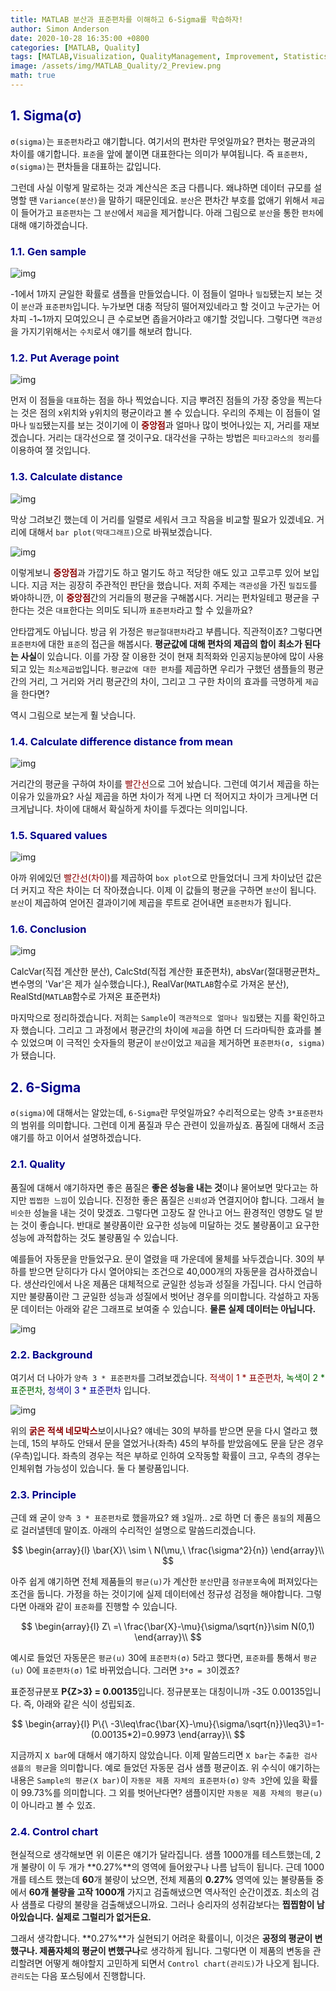 ```yaml
---
title: MATLAB 분산과 표준편차를 이해하고 6-Sigma를 학습하자!
author: Simon Anderson
date: 2020-10-28 16:35:00 +0800
categories: [MATLAB, Quality]
tags: [MATLAB,Visualization, QualityManagement, Improvement, Statistics, Quality]
image: /assets/img/MATLAB_Quality/2_Preview.png
math: true
---
```


## <span style="color:darkblue">1. Sigma(σ)</span>

`σ(sigma)`는 `표준편차`라고 얘기합니다. 여기서의 편차란 무엇일까요? 편차는 평균과의 차이를 얘기합니다. `표준`을 앞에 붙이면 대표한다는 의미가 부여됩니다. 즉 `표준편차, σ(sigma)`는 편차들을 대표하는 값입니다. 

그런데 사실 이렇게 말로하는 것과 계산식은 조금 다릅니다. 왜냐하면 데이터 규모를 설명할 땐 `Variance(분산)`을 말하기 때문인데요. `분산`은 편차간 부호를 없애기 위해서 `제곱`이 들어가고 `표준편차`는 그 `분산`에서 `제곱`을 제거합니다. 아래 그림으로 `분산`을 통한 `편차`에 대해 얘기하겠습니다.

### <span style="color:darkblue">1.1. Gen sample</span>

![img](/assets/img/MATLAB_Quality/2_1.png)

-1에서 1까지 균일한 확률로 샘플을 만들었습니다. 이 점들이 얼마나 `밀집`됐는지 보는 것이 `분산`과 `표준편차`입니다. 누가보면 대충 적당히 떨어져있네라고 할 것이고 누군가는 어차피 -1~1까지 모여있으니 큰 수로보면 좁을거야라고 얘기할 것입니다. 그렇다면 `객관성`을 가지기위해서는 `수치`로서 얘기를 해보려 합니다. 

### <span style="color:darkblue">1.2. Put Average point</span>

![img](/assets/img/MATLAB_Quality/2_2.png)

먼저 이 점들을 `대표`하는 점을 하나 찍었습니다. 지금 뿌려진 점들의 가장 중앙을 찍는다는 것은 점의 x위치와 y위치의 평균이라고 볼 수 있습니다. 우리의 주제는 이 점들이 얼마나 `밀집`됐는지를 보는 것이기에 이 <span style="color:darkred">**중앙점**</span>과 얼마나 많이 벗어나있는 지, 거리를 재보겠습니다. 거리는 대각선으로 잴 것이구요. 대각선을 구하는 방법은 `피타고라스의 정리`를 이용하여 잴 것입니다.

### <span style="color:darkblue">1.3. Calculate distance</span>

![img](/assets/img/MATLAB_Quality/2_3.png)

막상 그려보긴 했는데 이 거리를 일렬로 세워서 크고 작음을 비교할 필요가 있겠네요. 거리에 대해서 `bar plot(막대그래프)`으로 바꿔보겠습니다.

![img](/assets/img/MATLAB_Quality/2_4.png)

이렇게보니 <span style="color:darkred">**중앙점**</span>과 가깝기도 하고 멀기도 하고 적당한 애도 있고 고루고루 있어 보입니다. 지금 저는 굉장히 주관적인 판단을 했습니다. 저희 주제는 `객관성`을 가진 `밀집도`를 봐야하니깐, 이 <span style="color:darkred">**중앙점**</span>간의 거리들의 평균을 구해봅시다. 거리는 편차일테고 평균을 구한다는 것은 `대표`한다는 의미도 되니까 `표준편차`라고 할 수 있을까요? 

안타깝게도 아닙니다. 방금 위 가정은 `평균절대편차`라고 부릅니다. 직관적이죠? 그렇다면 `표준편차`에 대한 `표준`의 접근을 해봅시다. **평균값에 대해 편차의 제곱의 합이 최소가 된다는 사실**이 있습니다. 이를 가장 잘 이용한 것이 현재 최적화와 인공지능분야에 많이 사용되고 있는 `최소제곱법`입니다. `평균값에 대한 편차`를 제곱하면 우리가 구했던 샘플들의 평균 간의 거리, 그 거리와 거리 평균간의 차이, 그리고 그 구한 차이의 효과를 극명하게 `제곱`을 한다면?

역시 그림으로 보는게 훨 낫습니다. 

### <span style="color:darkblue">1.4. Calculate difference distance from mean</span>

![img](/assets/img/MATLAB_Quality/2_5.png)

거리간의 평균을 구하여 차이를 <span style="color:darkred">빨간선</span>으로 그어 놨습니다. 그런데 여기서 제곱을 하는 이유가 있을까요? 사실 제곱을 하면 차이가 적게 나면 더 적어지고 차이가 크게나면 더 크게납니다. 차이에 대해서 확실하게 차이를 두겠다는 의미입니다.

### <span style="color:darkblue">1.5. Squared values</span>

![img](/assets/img/MATLAB_Quality/2_6.png)

아까 위에있던 <span style="color:darkred">빨간선(차이)</span>를 제곱하여 `box plot`으로 만들었더니 크게 차이났던 값은 더 커지고 작은 차이는 더 작아졌습니다. 이제 이 값들의 평균을 구하면 `분산`이 됩니다. `분산`이 제곱하여 얻어진 결과이기에 제곱을 루트로 걷어내면 `표준편차`가 됩니다.

### <span style="color:darkblue">1.6. Conclusion</span>

![img](/assets/img/MATLAB_Quality/2_7.png)

CalcVar(직접 계산한 분산), CalcStd(직접 계산한 표준편차), absVar(절대평균편차_변수명의 'Var'은 제가 실수했습니다.), RealVar(`MATLAB`함수로 가져온 분산), RealStd(`MATLAB`함수로 가져온 표준편차)

 마지막으로 정리하겠습니다. 저희는 `Sample`이 `객관적으로 얼마나 밀집`됐는 지를 확인하고자 했습니다. 그리고 그 과정에서 평균간의 차이에 `제곱`을 하면 더 드라마틱한 효과를 볼 수 있었으며 이 극적인 숫자들의 평균이 `분산`이었고 `제곱`을 제거하면 `표준편차(σ, sigma)`가 됐습니다.

## <span style="color:darkblue">2. 6-Sigma</span>

`σ(sigma)`에 대해서는 알았는데, `6-Sigma`란 무엇일까요?  수리적으로는 양측 `3*표준편차`의 범위를 의미합니다. 그런데 이게 품질과 무슨 관련이 있을까싶죠. 품질에 대해서 조금 얘기를 하고 이어서 설명하겠습니다.

### <span style="color:darkblue">2.1. Quality</span>

품질에 대해서 얘기하자면 좋은 품질은 **좋은 성능을 내는 것**이냐 물어보면 맞다고는 하지만 `찝찝한 느낌`이 있습니다. 진정한 좋은 품질은 `신뢰성`과 연결지어야 합니다. 그래서 늘 `비슷한` 성늘을 내는 것이 맞겠죠. 그렇다면 고장도 잘 안나고 어느 환경적인 영향도 덜 받는 것이 좋습니다. 반대로 불량품이란 요구한 성능에 미달하는 것도 불량품이고 요구한 성능에 과적합하는 것도 불량품일 수 있습니다.

예를들어 자동문을 만들었구요. 문이 열렸을 때 가운데에 물체를 놔두겠습니다. 30의 부하를 받으면 닫히다가 다시 열어야되는 조건으로 40,000개의 자동문을 검사하겠습니다. 생산라인에서 나온 제품은 대체적으로 균일한 성능과 성질을 가집니다. 다시 언급하지만 불량품이란 그 균일한 성능과 성질에서 벗어난 경우를 의미합니다. 각설하고 자동문 데이터는 아래와 같은 그래프로 보여줄 수 있습니다. **물론 실제 데이터는 아닙니다.**

![img](/assets/img/MATLAB_Quality/2_8.png)

### <span style="color:darkblue">2.2. Background</span>

여기서 더 나아가 `양측 3 * 표준편차`를 그려보겠습니다. <span style="color:darkred">적색이 1 * 표준편차</span>, <span style="color:darkgreen">녹색이 2 * 표준편차</span>, <span style="color:darkblue">청색이 3 * 표준편차</span> 입니다.

![img](/assets/img/MATLAB_Quality/2_9.png)

위의 <span style="color:darkred">**굵은 적색 네모박스**</span>보이시나요? 얘네는 30의 부하를 받으면 문을 다시 열라고 했는데, 15의 부하도 안돼서 문을 열었거나(좌측) 45의 부하를 받았음에도 문을 닫은 경우(우측)입니다.  좌측의 경우는 적은 부하로 인하여 오작동할 확률이 크고, 우측의 경우는 인체위협 가능성이 있습니다. 둘 다 불량품입니다.

### <span style="color:darkblue">2.3. Principle</span>

근데 왜 굳이 `양측 3 * 표준편차`로 했을까요? 왜 `3`일까.. `2`로 하면 더 좋은 `품질`의 제품으로 걸러낼텐데 말이죠. 아래의 수리적인 설명으로 말씀드리겠습니다.


$$
\begin{array}{l}
\bar{X}\ \sim \ N(\mu,\ \frac{\sigma^2}{n})
\end{array}\\
$$


아주 쉽게 얘기하면 전체 제품들의 `평균(u)`가 계산한 `분산`만큼 `정규분포`속에 퍼져있다는 조건을 둡니다. 가정을 하는 것이기에 실제 데이터에선 정규성 검정을 해야합니다. 그렇다면 아래와 같이 `표준화`를 진행할 수 있습니다.


$$
\begin{array}{l}
Z\ =\ \frac{\bar{X}-\mu}{\sigma/\sqrt{n}}\sim N(0,1)
\end{array}\\
$$


예시로 들었던 자동문은 `평균(u)` 30에 `표준편차(σ)` 5라고 했다면, `표준화`를 통해서 `평균(u)` 0에 `표준편차(σ)` 1로 바뀌었습니다. 그러면 `3*σ = 3`이겠죠?

표준정규분포 **P{Z>3} = 0.00135**입니다. 정규분포는 대칭이니까 -3도 0.00135입니다. 즉, 아래와 같은 식이 성립되죠.



$$
\begin{array}{l}
P\{\ -3\leq\frac{\bar{X}-\mu}{\sigma/\sqrt{n}}\leq3\}=1-(0.00135*2)=0.9973
\end{array}\\
$$


지금까지 `X bar`에 대해서 얘기하지 않았습니다. 이제 말씀드리면 `X bar`는 `추출한 검사 샘플의 평균`을 의미합니다. 예로 들었던 자동문 검사 샘플 평균이죠. 위 수식이 얘기하는 내용은 `Sample의 평균(X bar)`이 `자동문 제품 자체의 표준편차(σ)` `양측 3`안에 있을 확률이 99.73%를 의미합니다. 그 외를 벗어난다면? 샘플이지만 `자동문 제품 자체의 평균(u)`이 아니라고 볼 수 있죠.

### <span style="color:darkblue">2.4. Control chart</span>

현실적으로 생각해보면 위 이론은 얘기가 달라집니다. 샘플 1000개를 테스트했는데, 2개 불량이 이 두 개가 **0.27%**의 영역에 들어왔구나 나름 납득이 됩니다. 근데 1000개를 테스트 했는데 **60**개 불량이 났으면, 전체 제품의 **0.27%** 영역에 있는 불량품들 중에서 **60개 불량을 고작 1000개** 가지고 검출해냈으면 역사적인 순간이겠죠. 최소의 검사 샘플로 다량의 불량을 검출해냈으니까요. 그러나 승리자의 성취감보다는 **찝찝함이 남아있습니다. 실제로 그럴리가 없거든요.**

그래서 생각합니다. **0.27%**가 실현되기 어려운 확률이니, 이것은 **공정의 평균이 변했구나. 제품자체의 평균이 변했구나**로 생각하게 됩니다. 그렇다면 이 제품의 변동을 관리할려면 어떻게 해야할지 고민하게 되면서 `Control chart(관리도)`가 나오게 됩니다. `관리도`는 다음 포스팅에서 진행합니다.